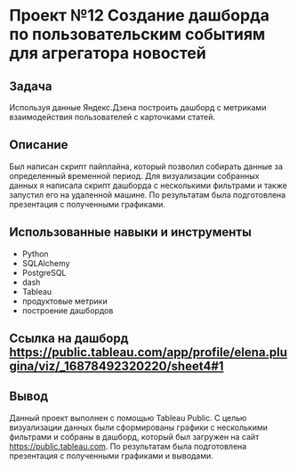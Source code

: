 # Проект №12 Создание дашборда по пользовательским событиям для агрегатора новостей
## Задача
Используя данные Яндекс.Дзена построить дашборд с метриками взаимодействия пользователей с карточками статей.
## Описание
Был написан скрипт пайплайна, который позволил собирать данные за определенный временной период. Для визуализации собранных данных я написала скрипт дашборда с несколькими фильтрами и также запустил его на удаленной машине. По результатам была подготовлена презентация с полученными графиками.
## Использованные навыки и инструменты
  - Python
  - SQLAlchemy
  - PostgreSQL
  - dash
  - Tableau
  - продуктовые метрики
  - построение дашбордов
## Ссылка на дашборд https://public.tableau.com/app/profile/elena.plugina/viz/_16878492320220/sheet4#1
## Вывод
Данный проект выполнен с помощью Tableau Public. С целью визуализации данных были сформированы графики с несколькими фильтрами и собраны в  дашборд, который был загружен на сайт https://public.tableau.com. По результатам была подготовлена презентация с полученными графиками и выводами. 
